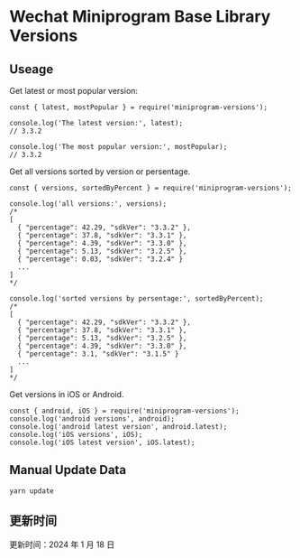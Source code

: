 
# Wechat Miniprogram Base Library Versions

## Useage

Get latest or most popular version:

```;
const { latest, mostPopular } = require('miniprogram-versions');

console.log('The latest version:', latest);
// 3.3.2

console.log('The most popular version:', mostPopular);
// 3.3.2

```

Get all versions sorted by version or persentage.

```
const { versions, sortedByPercent } = require('miniprogram-versions');

console.log('all versions:', versions);
/*
[
  { "percentage": 42.29, "sdkVer": "3.3.2" },
  { "percentage": 37.8, "sdkVer": "3.3.1" },
  { "percentage": 4.39, "sdkVer": "3.3.0" },
  { "percentage": 5.13, "sdkVer": "3.2.5" },
  { "percentage": 0.03, "sdkVer": "3.2.4" }
  ...
]
*/

console.log('sorted versions by persentage:', sortedByPercent);
/*
[
  { "percentage": 42.29, "sdkVer": "3.3.2" },
  { "percentage": 37.8, "sdkVer": "3.3.1" },
  { "percentage": 5.13, "sdkVer": "3.2.5" },
  { "percentage": 4.39, "sdkVer": "3.3.0" },
  { "percentage": 3.1, "sdkVer": "3.1.5" }
  ...
]
*/
```

Get versions in iOS or Android.

```
const { android, iOS } = require('miniprogram-versions');
console.log('android versions', android);
console.log('android latest version', android.latest);
console.log('iOS versions', iOS);
console.log('iOS latest version', iOS.latest);
```

## Manual Update Data

```
yarn update
```

## 更新时间

更新时间：2024 年 1 月 18 日
